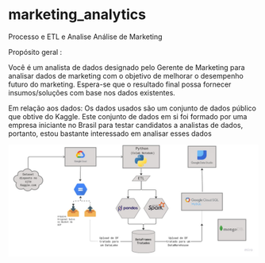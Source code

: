 # marketing_analytics

Processo e ETL e Analise 
Análise de Marketing

Propósito geral :

Você é um analista de dados designado pelo Gerente de Marketing para analisar dados de marketing com o objetivo de melhorar o desempenho futuro do marketing. Espera-se que o resultado final possa fornecer insumos/soluções com base nos dados existentes.

Em relação aos dados:
Os dados usados são um conjunto de dados público que obtive do Kaggle. Este conjunto de dados em si foi formado por uma empresa iniciante no Brasil para testar candidatos a analistas de dados, portanto, estou bastante interessado em analisar esses dados

![alt text](https://github.com/nayyarabernardo/marketing_analytics/blob/main/Untitled%20(3).jpg)
